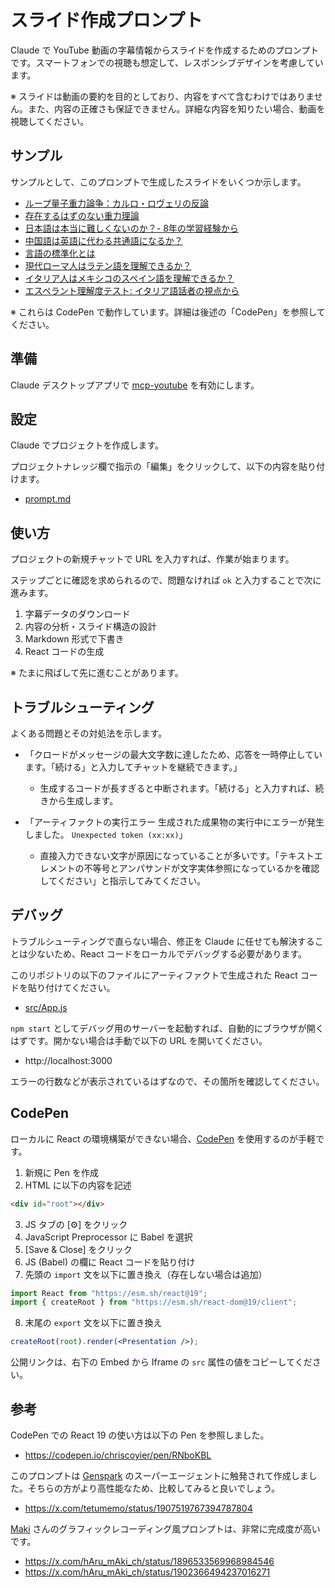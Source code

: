 # スライド作成プロンプト

Claude で YouTube 動画の字幕情報からスライドを作成するためのプロンプトです。スマートフォンでの視聴も想定して、レスポンシブデザインを考慮しています。

※ スライドは動画の要約を目的としており、内容をすべて含むわけではありません。また、内容の正確さも保証できません。詳細な内容を知りたい場合、動画を視聴してください。

## サンプル

サンプルとして、このプロンプトで生成したスライドをいくつか示します。

- [ループ量子重力論争：カルロ・ロヴェリの反論](https://codepen.io/7shi/embed/LEYooBK?default-tab=result)
- [存在するはずのない重力理論](https://codepen.io/7shi/embed/QwWRPvL?default-tab=result)
- [日本語は本当に難しくないのか？- 8年の学習経験から](https://codepen.io/7shi/embed/EaxzzGr?default-tab=result)
- [中国語は英語に代わる共通語になるか？](https://codepen.io/7shi/embed/XJWwLbQ?default-tab=result)
- [言語の標準化とは](https://codepen.io/7shi/embed/ByaegbO?default-tab=result)
- [現代ローマ人はラテン語を理解できるか？](https://codepen.io/7shi/embed/xbxNNeN?default-tab=result)
- [イタリア人はメキシコのスペイン語を理解できるか？](https://codepen.io/7shi/embed/YPzboQN?default-tab=result)
- [エスペラント理解度テスト: イタリア語話者の視点から](https://codepen.io/7shi/embed/zxYQgoo?default-tab=result)

※ これらは CodePen で動作しています。詳細は後述の「CodePen」を参照してください。

## 準備

Claude デスクトップアプリで [mcp-youtube](https://github.com/anaisbetts/mcp-youtube) を有効にします。

## 設定

Claude でプロジェクトを作成します。

プロジェクトナレッジ欄で指示の「編集」をクリックして、以下の内容を貼り付けます。

- [prompt.md](prompt.md)

## 使い方

プロジェクトの新規チャットで URL を入力すれば、作業が始まります。

ステップごとに確認を求められるので、問題なければ `ok` と入力することで次に進みます。

1. 字幕データのダウンロード
2. 内容の分析・スライド構造の設計
3. Markdown 形式で下書き
4. React コードの生成

※ たまに飛ばして先に進むことがあります。

## トラブルシューティング

よくある問題とその対処法を示します。

- 「クロードがメッセージの最大文字数に達したため、応答を一時停止しています。「続ける」と入力してチャットを継続できます。」
  - 生成するコードが長すぎると中断されます。「続ける」と入力すれば、続きから生成します。

- 「アーティファクトの実行エラー 生成された成果物の実行中にエラーが発生しました。 `Unexpected token (xx:xx)`」
  - 直接入力できない文字が原因になっていることが多いです。「テキストエレメントの不等号とアンパサンドが文字実体参照になっているかを確認してください」と指示してみてください。

## デバッグ

トラブルシューティングで直らない場合、修正を Claude に任せても解決することは少ないため、React コードをローカルでデバッグする必要があります。

このリポジトリの以下のファイルにアーティファクトで生成された React コードを貼り付けてください。

- [src/App.js](src/App.js)

`npm start` としてデバッグ用のサーバーを起動すれば、自動的にブラウザが開くはずです。開かない場合は手動で以下の URL を開いてください。

- http://localhost:3000

エラーの行数などが表示されているはずなので、その箇所を確認してください。

## CodePen

ローカルに React の環境構築ができない場合、[CodePen](https://codepen.io/) を使用するのが手軽です。

1. 新規に Pen を作成
2. HTML に以下の内容を記述
```html
<div id="root"></div>
```
3. JS タブの [⚙] をクリック
4. JavaScript Preprocessor に Babel を選択
5. [Save & Close] をクリック
6. JS (Babel) の欄に React コードを貼り付け
7. 先頭の `import` 文を以下に置き換え（存在しない場合は追加）
```jsx
import React from "https://esm.sh/react@19";
import { createRoot } from "https://esm.sh/react-dom@19/client";
```
8. 末尾の `export` 文を以下に置き換え
```jsx
createRoot(root).render(<Presentation />);
```

公開リンクは、右下の Embed から Iframe の `src` 属性の値をコピーしてください。

## 参考

CodePen での React 19 の使い方は以下の Pen を参照しました。

- https://codepen.io/chriscoyier/pen/RNboKBL

このプロンプトは [Genspark](https://www.genspark.ai/) のスーパーエージェントに触発されて作成しました。そちらの方がより高性能なため、比較してみると良いでしょう。

- https://x.com/tetumemo/status/1907519767394787804

[Maki](https://github.com/Sunwood-ai-labs) さんのグラフィックレコーディング風プロンプトは、非常に完成度が高いです。

- https://x.com/hAru_mAki_ch/status/1896533569968984546
- https://x.com/hAru_mAki_ch/status/1902366494237016271
